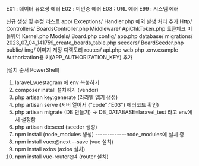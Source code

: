 E01 : 데이터 유효성 에러
E02 : 미인증 에러
E03 : URL 에러
E99 : 시스템 에러


신규 생성 및 수정 리스트
app/
    Exceptions/
        Handler.php     예외 발생 처리 추가
    Http/
        Controllers/
            BoardsController.php
        Middleware/
            ApiChkToken.php     토큰체크 미들웨어
        Kernel.php
    Models/
        Board.php
config/
    app.php
database/
    migrations/
        2023_07_04_141759_create_boards_table.php
    seeders/
        BoardSeeder.php
public/
    img/    이미지 저장 디렉토리
routes/
    api.php
    web.php
.env.example        Authorization용 키(APP_AUTHORIZATION_KEY) 추가

[설치 순서 PowerShell]
1. laravel_vuestagram 에 env 복붙하기
2. composer install 설치하기 (vendor)
3. php artisan key:generate (라라벨 앱키 생성)
4. php artisan serve (서버 열어서 {"code":"E03"} 에러코드 확인)
5. php artisan migrate (DB 만들기) -> DB_DATABASE=laravel_test 라고 env에서 설정함
6. php artisan db:seed (seeder 생성)
7. npm install (node_modules 생성)
-------------node_modules에 설치 중
8. npm install vuex@next --save (vue 설치)
9. npm install axios (axios 설치)
10. npm install vue-router@4 (router 설치)